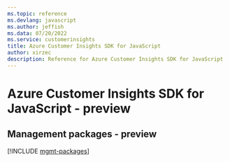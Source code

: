 ```yaml
---
ms.topic: reference
ms.devlang: javascript
ms.author: jeffish
ms.data: 07/20/2022
ms.service: customerinsights
title: Azure Customer Insights SDK for JavaScript
author: xirzec
description: Reference for Azure Customer Insights SDK for JavaScript
---
```

# Azure Customer Insights SDK for JavaScript - preview

## Management packages - preview
[!INCLUDE [mgmt-packages](customer-insights-mgmt-index.md)]

